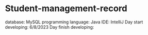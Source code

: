 # Student-management-record
database: MySQL
programming language: Java
IDE: IntelliJ
Day start developing: 6/8/2023
Day finish developing: 
